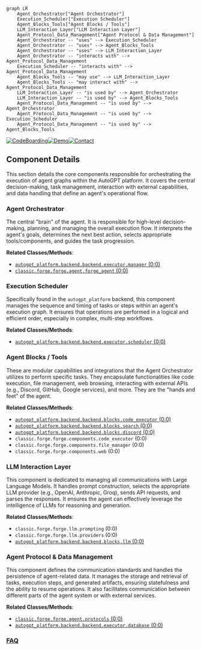 ```mermaid
graph LR
    Agent_Orchestrator["Agent Orchestrator"]
    Execution_Scheduler["Execution Scheduler"]
    Agent_Blocks_Tools["Agent Blocks / Tools"]
    LLM_Interaction_Layer["LLM Interaction Layer"]
    Agent_Protocol_Data_Management["Agent Protocol & Data Management"]
    Agent_Orchestrator -- "uses" --> Execution_Scheduler
    Agent_Orchestrator -- "uses" --> Agent_Blocks_Tools
    Agent_Orchestrator -- "uses" --> LLM_Interaction_Layer
    Agent_Orchestrator -- "interacts with" --> Agent_Protocol_Data_Management
    Execution_Scheduler -- "interacts with" --> Agent_Protocol_Data_Management
    Agent_Blocks_Tools -- "may use" --> LLM_Interaction_Layer
    Agent_Blocks_Tools -- "may interact with" --> Agent_Protocol_Data_Management
    LLM_Interaction_Layer -- "is used by" --> Agent_Orchestrator
    LLM_Interaction_Layer -- "is used by" --> Agent_Blocks_Tools
    Agent_Protocol_Data_Management -- "is used by" --> Agent_Orchestrator
    Agent_Protocol_Data_Management -- "is used by" --> Execution_Scheduler
    Agent_Protocol_Data_Management -- "is used by" --> Agent_Blocks_Tools
```
[![CodeBoarding](https://img.shields.io/badge/Generated%20by-CodeBoarding-9cf?style=flat-square)](https://github.com/CodeBoarding/CodeBoarding)[![Demo](https://img.shields.io/badge/Try%20our-Demo-blue?style=flat-square)](https://www.codeboarding.org/demo)[![Contact](https://img.shields.io/badge/Contact%20us%20-%20contact@codeboarding.org-lightgrey?style=flat-square)](mailto:contact@codeboarding.org)

## Component Details

This section details the core components responsible for orchestrating the execution of agent graphs within the AutoGPT platform. It covers the central decision-making, task management, interaction with external capabilities, and data handling that define an agent's operational flow.

### Agent Orchestrator
The central "brain" of the agent. It is responsible for high-level decision-making, planning, and managing the overall execution flow. It interprets the agent's goals, determines the next best action, selects appropriate tools/components, and guides the task progression.


**Related Classes/Methods**:

- <a href="https://github.com/Significant-Gravitas/AutoGPT/blob/master/autogpt_platform/backend/backend/executor/manager.py#L0-L0" target="_blank" rel="noopener noreferrer">`autogpt_platform.backend.backend.executor.manager` (0:0)</a>
- <a href="https://github.com/Significant-Gravitas/AutoGPT/blob/master/classic/forge/forge/agent/forge_agent.py#L0-L0" target="_blank" rel="noopener noreferrer">`classic.forge.forge.agent.forge_agent` (0:0)</a>


### Execution Scheduler
Specifically found in the `autogpt_platform` backend, this component manages the sequence and timing of tasks or steps within an agent's execution graph. It ensures that operations are performed in a logical and efficient order, especially in complex, multi-step workflows.


**Related Classes/Methods**:

- <a href="https://github.com/Significant-Gravitas/AutoGPT/blob/master/autogpt_platform/backend/backend/executor/scheduler.py#L0-L0" target="_blank" rel="noopener noreferrer">`autogpt_platform.backend.backend.executor.scheduler` (0:0)</a>


### Agent Blocks / Tools
These are modular capabilities and integrations that the Agent Orchestrator utilizes to perform specific tasks. They encapsulate functionalities like code execution, file management, web browsing, interacting with external APIs (e.g., Discord, GitHub, Google services), and more. They are the "hands and feet" of the agent.


**Related Classes/Methods**:

- <a href="https://github.com/Significant-Gravitas/AutoGPT/blob/master/autogpt_platform/backend/backend/blocks/code_executor.py#L0-L0" target="_blank" rel="noopener noreferrer">`autogpt_platform.backend.backend.blocks.code_executor` (0:0)</a>
- <a href="https://github.com/Significant-Gravitas/AutoGPT/blob/master/autogpt_platform/backend/backend/blocks/search.py#L0-L0" target="_blank" rel="noopener noreferrer">`autogpt_platform.backend.backend.blocks.search` (0:0)</a>
- <a href="https://github.com/Significant-Gravitas/AutoGPT/blob/master/autogpt_platform/backend/backend/blocks/discord.py#L0-L0" target="_blank" rel="noopener noreferrer">`autogpt_platform.backend.backend.blocks.discord` (0:0)</a>
- `classic.forge.forge.components.code_executor` (0:0)
- `classic.forge.forge.components.file_manager` (0:0)
- `classic.forge.forge.components.web` (0:0)


### LLM Interaction Layer
This component is dedicated to managing all communications with Large Language Models. It handles prompt construction, selects the appropriate LLM provider (e.g., OpenAI, Anthropic, Groq), sends API requests, and parses the responses. It ensures the agent can effectively leverage the intelligence of LLMs for reasoning and generation.


**Related Classes/Methods**:

- `classic.forge.forge.llm.prompting` (0:0)
- `classic.forge.forge.llm.providers` (0:0)
- <a href="https://github.com/Significant-Gravitas/AutoGPT/blob/master/autogpt_platform/backend/backend/blocks/llm.py#L0-L0" target="_blank" rel="noopener noreferrer">`autogpt_platform.backend.backend.blocks.llm` (0:0)</a>


### Agent Protocol & Data Management
This component defines the communication standards and handles the persistence of agent-related data. It manages the storage and retrieval of tasks, execution steps, and generated artifacts, ensuring statefulness and the ability to resume operations. It also facilitates communication between different parts of the agent system or with external services.


**Related Classes/Methods**:

- <a href="https://github.com/Significant-Gravitas/AutoGPT/blob/master/classic/forge/forge/agent/protocols.py#L0-L0" target="_blank" rel="noopener noreferrer">`classic.forge.forge.agent.protocols` (0:0)</a>
- <a href="https://github.com/Significant-Gravitas/AutoGPT/blob/master/autogpt_platform/backend/backend/executor/database.py#L0-L0" target="_blank" rel="noopener noreferrer">`autogpt_platform.backend.backend.executor.database` (0:0)</a>




### [FAQ](https://github.com/CodeBoarding/GeneratedOnBoardings/tree/main?tab=readme-ov-file#faq)